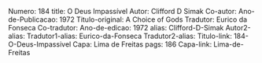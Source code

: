 Numero: 184
title: O Deus Impassível
Autor: Clifford D Simak
Co-autor: 
Ano-de-Publicacao: 1972
Titulo-original: A Choice of Gods
Tradutor: Eurico da Fonseca
Co-tradutor: 
Ano-de-edicao: 1972
alias: Clifford-D-Simak
Autor2-alias: 
Tradutor1-alias: Eurico-da-Fonseca
Tradutor2-alias: 
Titulo-link: 184-O-Deus-Impassivel
Capa: Lima de Freitas
pags: 186
Capa-link: Lima-de-Freitas